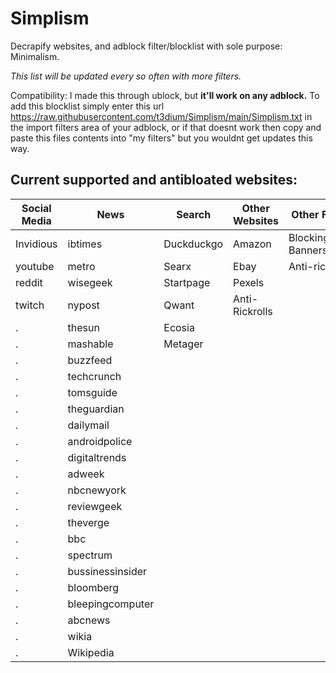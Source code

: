 # Simplism
Decrapify websites, and adblock filter/blocklist with sole purpose: Minimalism.

_This list will be updated every so often with more filters._

Compatibility: I made this through ublock, but **it'll work on any adblock.** To add this blocklist simply enter this url https://raw.githubusercontent.com/t3dium/Simplism/main/Simplism.txt in the import filters area of your adblock, or if that doesnt work then copy and paste this files contents into "my filters" but you wouldnt get updates this way.

## Current supported and antibloated websites:

Social Media  | News         | Search      | Other Websites  | Other Features
------------- | -------------|-------------|-----------------|----------------
Invidious     |ibtimes       |Duckduckgo   | Amazon          | Blocking Cookie Banners/Notices
youtube       |metro         |Searx        | Ebay            | Anti-rickrolls
reddit        |wisegeek      |Startpage    | Pexels
twitch        |nypost        |Qwant        | Anti-Rickrolls
.             |thesun        |Ecosia       
.             |mashable      |Metager
 .            |buzzfeed
  .           |techcrunch
  .           |tomsguide
 .            |theguardian
   .          |dailymail
.             |androidpolice                 
   .          |digitaltrends            
.             |adweek             
.             |nbcnewyork
.             |reviewgeek           
.             |theverge             
.             |bbc           
.             |spectrum              
.             |bussinessinsider        
.             |bloomberg              
.             |bleepingcomputer
.             |abcnews
.             |wikia
.             |Wikipedia



